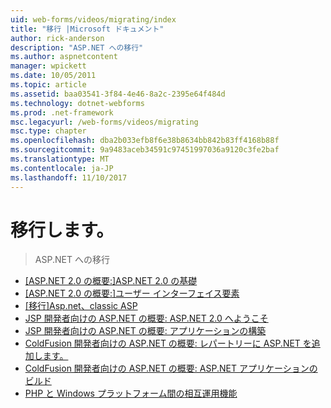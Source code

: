 ```yaml
---
uid: web-forms/videos/migrating/index
title: "移行 |Microsoft ドキュメント"
author: rick-anderson
description: "ASP.NET への移行"
ms.author: aspnetcontent
manager: wpickett
ms.date: 10/05/2011
ms.topic: article
ms.assetid: baa03541-3f84-4e46-8a2c-2395e64f484d
ms.technology: dotnet-webforms
ms.prod: .net-framework
msc.legacyurl: /web-forms/videos/migrating
msc.type: chapter
ms.openlocfilehash: dba2b033efb8f6e38b8634bb842b83ff4168b88f
ms.sourcegitcommit: 9a9483aceb34591c97451997036a9120c3fe2baf
ms.translationtype: MT
ms.contentlocale: ja-JP
ms.lasthandoff: 11/10/2017
---
```

<a name="migrating"></a>移行します。
====================
> ASP.NET への移行


- [[ASP.NET 2.0 の概要:]ASP.NET 2.0 の基礎](intro-to-aspnet-20-aspnet-20-fundamentals.md)
- [[ASP.NET 2.0 の概要:]ユーザー インターフェイス要素](intro-to-aspnet-20-user-interface-elements.md)
- [[移行]Asp.net、classic ASP](migrating-from-classic-asp-to-aspnet.md)
- [JSP 開発者向けの ASP.NET の概要: ASP.NET 2.0 へようこそ](intro-to-aspnet-for-jsp-developers-welcome-to-aspnet-20.md)
- [JSP 開発者向けの ASP.NET の概要: アプリケーションの構築](intro-to-aspnet-for-jsp-developers-building-applications.md)
- [ColdFusion 開発者向けの ASP.NET の概要: レパートリーに ASP.NET を追加します。](intro-to-aspnet-for-coldfusion-developers-adding-aspnet-to-your-repertoire.md)
- [ColdFusion 開発者向けの ASP.NET の概要: ASP.NET アプリケーションのビルド](introduction-to-aspnet-for-coldfusion-developers-building-an-aspnet-application.md)
- [PHP と Windows プラットフォーム間の相互運用機能](interop-between-php-and-the-windows-platform.md)
